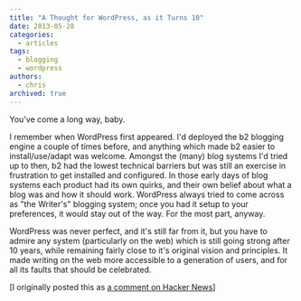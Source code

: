 ```yaml
---
title: "A Thought for WordPress, as it Turns 10"
date: 2013-05-28
categories:
  - articles
tags:
  - blogging
  - wordpress
authors:
  - chris
archived: true
---
```


You've come a long way, baby.

I remember when WordPress first appeared. I'd deployed the b2 blogging engine a couple of times before, and anything which made b2 easier to install/use/adapt was welcome. Amongst the (many) blog systems I'd tried up to then, b2 had the lowest technical barriers but was still an exercise in frustration to get installed and configured. In those early days of blog systems each product had its own quirks, and their own belief about what a blog was and how it should work. WordPress always tried to come across as "the Writer's" blogging system; once you had it setup to your preferences, it would stay out of the way. For the most part, anyway.

WordPress was never perfect, and it's still far from it, but you have to admire any system (particularly on the web) which is still going strong after 10 years, while remaining fairly close to it's original vision and principles. It made writing on the web more accessible to a generation of users, and for all its faults that should be celebrated.

\[I originally posted this as [a comment on Hacker News](https://news.ycombinator.com/item?id=5779112)\]
